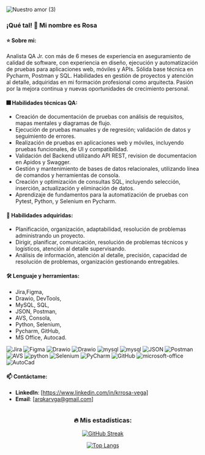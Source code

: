 ![Nuestro amor (3)](https://github.com/user-attachments/assets/dcde6ac6-9415-43a4-8168-61481ad807bc)

  ### ¡Qué tal! 👋 Mi nombre es Rosa
  #### ⭐ Sobre mi:
  Analista QA Jr. con más de 6 meses de experiencia en aseguramiento de calidad de software, con experiencia en diseño, ejecución y automatización de pruebas para aplicaciones web, móviles y APIs. Sólida base técnica en Pycharm, Postman y SQL. Habilidades en gestión de proyectos y atención al detalle, adquiridas en mi formación profesional como arquitecta. Pasión por la mejora continua y nuevas oportunidades de crecimiento personal. 

  #### :fireworks: Habilidades técnicas QA:
  - Creación de documentación de pruebas con análisis de requisitos, mapas mentales y diagramas de flujo.
  - Ejecución de pruebas manuales y de regresión; validación de datos y seguimiento de errores.
  - Realización de pruebas en aplicaciones web y móviles, incluyendo pruebas funcionales, de UI y compatibilidad.
  - Validación del Backend utilizando API REST, revision de documentacion en Apidos y Swagger.
  - Gestión y mantenimiento de bases de datos relacionales, utilizando línea de comandos y herramientas de consola.
  - Creación y optimización de consultas SQL, incluyendo selección, inserción, actualización y eliminación de datos.
  - Aprendizaje de fundamentos para la automatización de pruebas con Pytest, Python, y Selenium en Pycharm.

  #### :muscle: Habilidades adquiridas:
  - Planificación, organización, adaptabilidad, resolución de problemas administrando un proyecto.
  - Dirigir, planificar, comunicación, resolución de problemas técnicos y logísticos, atención al detalle supervisando.
  - Análisis de información, atención al detalle, precisión, capacidad de resolución de problemas, organización gestionando entregables. 

  #### 🛠️ Lenguaje y herramientas:
  <div id="header" align="left">  
    
   - Jira,Figma,
   - Drawio, DevTools,
   - MySQL, SQL,
   - JSON, Postman,
   - AVS, Consola,
   - Python, Selenium,
   - Pycharm, GitHub,
   - MS Office, Autocad.
</a>
<img decoding="async" src="https://img.shields.io/badge/Jira-0052CC?style=for-the-badge&logo=Jira&logoColor=white" alt="Jira"/>
<img decoding="async" src="https://img.shields.io/badge/Figma-black?style=for-the-badge&logo=Figma&logoColor=white" alt="Figma"/>
<img decoding="async" src="https://img.shields.io/badge/Drawio-D85B01?style=for-the-badge&logo=Drawio&logoColor=white" alt="Drawio"/>
<img decoding="async" src="https://img.shields.io/badge/DevTools-D80B01?style=for-the-badge&logo=Drawio&logoColor=white" alt="Drawio"/>
<img decoding="async" src="https://img.shields.io/badge/MySQL-darkblue?style=for-the-badge&logo=mysql&logoColor=white" alt="mysql"/>
<img decoding="async" src="https://img.shields.io/badge/SQL-009975?style=for-the-badge&logo=mysql&logoColor=white" alt="mysql"/>
<img decoding="async" src="https://img.shields.io/badge/JSON-30D5C8?style=for-the-badge&logo=JSON&logoColor=white" alt="JSON"/>
<img decoding="async" src="https://img.shields.io/badge/Postman-D83B01?style=for-the-badge&logo=Postman&logoColor=white" alt="Postman"/>
<img decoding="async" src="https://img.shields.io/badge/AVS-404040?style=for-the-badge&logo=AVS&logoColor=white" alt="AVS"/>
<img decoding="async" src="https://img.shields.io/badge/Python-0052CC?style=for-the-badge&logo=python&logoColor=white" alt="python"/>
<img decoding="async" src="https://img.shields.io/badge/Selenium-008000?style=for-the-badge&logo=Selenium&logoColor=white" alt="Selenium"/>
<img decoding="async" src="https://img.shields.io/badge/PyCharm-808000.svg?&style=for-the-badge&logo=PyCharm&logoColor=white" alt="PyCharm"/>
<img decoding="async" src="https://img.shields.io/badge/GitHub-000000.svg?&style=for-the-badge&logo=GitHub&logoColor=white" alt="GitHub"/>
<img decoding="async" src="https://img.shields.io/badge/Microsoft_Office-D89B01?style=for-the-badge&logo=microsoft-office&logoColor=white" alt="microsoft-office"/>
<img decoding="async" src="https://img.shields.io/badge/AutoCad-D80B01?style=for-the-badge&logo=AutoCad&logoColor=white" alt="AutoCad"/>
</a>

  #### 📫 Contáctame:
- **LinkedIn**: [https://www.linkedin.com/in/krrosa-vega]
- **Email**: [arqkarvga@gmail.com]
 
</div>

<div id="badges" align="center">
<img decoding="async" src="https://visitor-badge-reloaded.herokuapp.com/badge?page_id=JenessyMEG.JenessyMEG&color=00cf00" alt=""/>
      
 ### 🔥 Mis estadísticas:

[![GitHub Streak](http://github-readme-streak-stats.herokuapp.com?user=KariaVega&theme=dark&background=000000)](https://git.io/streak-stats)

[![Top Langs](https://github-readme-stats.vercel.app/api/top-langs/?username=KariaVega&layout=compact&theme=vision-friendly-dark)](https://github.com/anuraghazra/github-readme-stats)
    
     
<!--
KariaVega/KariaVega is a ✨ special ✨ repository because its `README.md` (this file) appears on your GitHub profile.
You can click the Preview link to take a look at your changes.- [![](https://img.shields.io/badge/LinkedIn-0077B5?style=for-the-badge&logo=linkedin&logoColor=white)](https://www.linkedin.com/in/karina-rr-vega/)
-->
